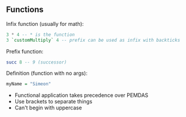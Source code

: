 ## Functions

Infix function (usually for math):

```haskell
3 * 4 -- * is the function
3 `customMultiply` 4 -- prefix can be used as infix with backticks
```

Prefix function:

```haskell
succ 8 -- 9 (successor)
```

Definition (function with no args):

```haskell
myName = "Simeon"
```

- Functional application takes precedence over PEMDAS
- Use brackets to separate things
- Can't begin with uppercase
